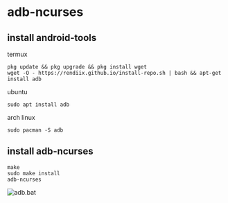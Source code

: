 # adb-ncurses
## install android-tools
termux
```
pkg update && pkg upgrade && pkg install wget
wget -O - https://rendiix.github.io/install-repo.sh | bash && apt-get install adb
```
ubuntu
```
sudo apt install adb
```
arch linux
```
sudo pacman -S adb
```

## install adb-ncurses
```
make
sudo make install
adb-ncurses
```

![adb.bat](https://boroveen.github.io/video/adb-ncurses.gif "text")
